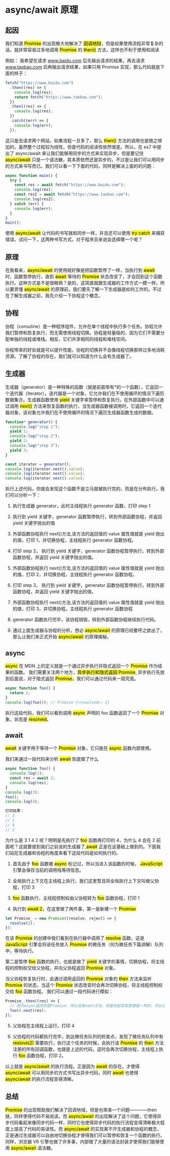 # async/await 原理

## 起因

我们知道 <mark>Promise</mark> 的出现极大地解决了 <mark>回调地狱</mark>，但是如果使用流程非常复杂的话，就非常容易过多地调用 <mark>Promise</mark> 的 <mark>then()</mark> 方法，这样也不利于使用和阅读

例如： 我希望在请求 www.baidu.com 后先输出请求的结果，再去请求 www.taobao.com 后再输出请求结果，如果只用 Promise 实现，那么代码就是下面的样子：

```js
fetch("https://www.baidu.com")
  .then((res) => {
    console.log(res);
    return fetch("https://www.taobao.com");
  })
  .then((res) => {
    console.log(res);
  })
  .catch((err) => {
    console.log(err);
  });
```

这只是去请求两个网站，如果流程一旦多了，那么 <mark>then()</mark> 方法的调用也是随之增加的，虽然整个过程较为线性，但是代码的阅读性依然很差。所以，在 es7 中提出了 async/await 来让我们能够用同步的方式来实现异步，但是要记住 <mark>async/await</mark> 只是一个语法糖，其本质依然还是异步的，不过是让我们可以用同步的方式来书写而已。我们可以看一下下面的代码，同样是解决上面的的问题：

```js
async function main() {
  try {
    const res = await fetch("https://www.baidu.com");
    console.log(res);
    const res2 = await fetch("https://www.taobao.com");
    console.log(res2);
  } catch (err) {
    console.log(err);
  }
}
main();
```

使用 <mark>async/await</mark> 让代码的书写就和同步一样，并且还可以使用 <mark>try catch</mark> 来捕获错误。试问一下，这两种书写方式，对于程序员来说会选择哪一个呢？

## 原理

在我看来，<mark>async/await</mark> 的使用就好像是把函数暂停了一样，当执行到 <mark>await</mark> 时，函数暂停执行，直到 <mark>await</mark> 等待的 <mark>Promise</mark> 状态改变了，才会回到这个函数执行。这种方式是不是很眼熟？是的，这简直就跟生成器的工作方式一模一样，所以要弄懂 <mark>async/await</mark> 的原理前，我们要先了解一下生成器是如何工作的。不过在了解生成器之前，我先介绍一下协程这个概念。

## 协程

协程（coroutine）是一种程序组件，允许在单个线程中执行多个任务。协程允许我们暂停和恢复执行，而无需使用线程切换。协程是轻量级的，因为它们不需要分配单独的线程或堆栈。相反，它们共享相同的线程和堆栈空间。

协程带来的好处就是可以提升性能，协程的切换并不会像线程切换那样过多地消耗资源。了解了协程的存在，我们就可以知道为什么会有生成器了。

## 生成器

生成器（generator）是一种特殊的函数（就是前面带有\*的一个函数），它返回一个迭代器（iterator）。迭代器是一个对象，它允许我们在不使用循环的情况下遍历数据集合。生成器函数使用 <mark>yield</mark> 关键字来暂停和恢复执行。在外部函数中可以通过调用 <mark>next()</mark> 方法来恢复函数的执行，当生成器函数被调用时，它返回一个迭代器对象，该对象允许我们在不使用循环的情况下遍历生成器函数生成的数据。

```js
function* generator() {
  console.log("step 1");
  yield 1;
  console.log("step 2");
  yield 2;
  console.log("step 3");
  yield 3;
}

const iterator = generator();
console.log(iterator.next().value);
console.log(iterator.next().value);
console.log(iterator.next().value);
```

执行上述代码，你就会发现这个函数不是立马就被执行完的，而是在分布执行，我们可以分析一下：

1. 执行生成器 generator，此时主线程执行 generator 函数，打印 step 1

2. 执行到 yield 关键字，generator 函数暂停执行，转到外部函数协程，并返回 yield 关键字抛出的值

3. 外部函数协程执行 next()方法,该方法的返回值的 value 属性值就是 yield 抛出的值，打印 1，并切换协程，主线程执行 generator 函数协程。

4. 打印 step 2， 执行到 yield 关键字，generator 函数协程暂停执行，转到外部函数协程，并返回 yield 关键字抛出的值。

5. 外部函数协程执行 next()方法,该方法的返回值的 value 属性值就是 yield 抛出的值，打印 2，并切换协程，主线程执行 generator 函数协程。

6. 打印 step 3， 执行到 yield 关键字，generator 函数协程暂停执行，转到外部函数协程，并返回 yield 关键字抛出的值。

7. 外部函数协程执行 next()方法,该方法的返回值的 value 属性值就是 yield 抛出的值，打印 3，并切换协程，主线程执行 generator 函数协程

8. generator 函数执行完毕，该协程销毁，转到外部函数协程继续执行代码。

9. 通过上面生成器与协程的分析，想必 <mark>async/await</mark> 的原理已经要呼之欲出了，那么让我们来正式开始 <mark>async/await</mark> 的原理揭秘。

## async

<mark>async</mark> 在 MDN 上的定义就是一个通过异步执行并隐式返回一个 <mark>Promise</mark> 作为结果的函数。 我们需要关注两个地方，<mark>异步执行和隐式返回 Promise</mark>, 异步执行先放到后面说，对于隐式返回 <mark>Promise</mark>，我们可以通过代码来一窥究竟。

```js
async function foo() {
  return 1;
}
console.log(foo()); // Promise {<resolved>: 1}
```

执行这段代码，我们可以看到调用 <mark>async</mark> 声明的 foo 函数返回了一个 <mark>Promise</mark> 对象，状态是 <mark>resolved</mark>。

## await

<mark>await</mark> 关键字用于等待一个 <mark>Promise</mark> 对象，它只能在 <mark>async</mark> 函数内部使用。

我们来通过一段代码来分析 <mark>await</mark> 到底做了什么

```js
async function foo() {
  console.log(1);
  const res = await 2;
  console.log(res);
}
console.log(3);
foo();
console.log(4);

打印结果：
// 3
// 1
// 4
// 2
```

为什么是 3 1 4 2 呢？明明是先执行了 <mark>foo</mark> 函数再打印的 4，为什么 4 会在 2 前面呢？这就要提到我们之前说的生成器了,<mark>await</mark> 正是在这基础上做到的。下面我们站在生成器和协程的角度来看下这段代码是如何执行的。

1. 首先由于 <mark>foo</mark> 函数被 <mark>async</mark> 标记过，所以当进入该函数的时候， <mark>JavaScript</mark> 引擎会保存当前的调用栈等待信息。

2. 全局执行上下文在主线程上执行，我们这里暂且将全局执行上下文叫做父协程，打印 3

3. <mark>foo</mark> 函数执行，主线程控制权由父协程转为 <mark>foo</mark> 函数协程，打印 1

4. 执行到 <mark>await 2</mark>，在这里做了两件事，第一是新建一个 <mark>Promise</mark>

```js
let Promise_ = new Promise((resolve, reject) => {
  resolve(2);
});
```

在该 <mark>Promise</mark> 的创建中我们看到在执行器中调用了 <mark>resolve</mark> 函数，这是 <mark>JavaScript</mark> 引擎会将该任务放入 <mark>Promise</mark> 的微任务（何为微任务下篇讲解）队列中，等待执行。

第二是暂停 <mark>foo</mark> 函数的执行，也就是做了 <mark>yield</mark> 关键字的事情，切换协程，将主线程的控制权交给父协程，并向父协程返回 <mark>Promise</mark> 对象。

当父协程恢复执行时，会通过调用返回的 <mark>Promise</mark> 对象的 <mark>then</mark> 方法来监听 <mark>Promise</mark> 的状态，当这个 <mark>Promise</mark> 状态改变时会再次切换协程，将主线程控制权交给 <mark>foo</mark> 函数协程。 我们可以通过一段代码进行模拟：

```js
Promise_.then((res) => {
  // 因为async返回的是Promise，所以没有next方法，但是内部实现原理是一样的，可以当做参考
  foo().next(res);
});
```

5. 父协程在主线程上运行，打印 4

6. 父协程的代码都执行完毕，到达微任务队列的检查点，发现了微任务队列中有 <mark>reslove(2)</mark> 需要执行，执行这个任务的时候，会执行该 <mark>Promise</mark> 的 <mark>then</mark> 方法注册的所有回调函数，也就是上述的代码，这时会再次切换协程，主线程上执行 <mark>foo</mark> 函数协程，打印 2。

以上就是 <mark>async/await</mark> 的执行流程。正是因为 <mark>await</mark> 的存在，才使得 <mark>async/await</mark> 可以用同步的方式书写出异步代码，同时 <mark>await</mark> 也使得 <mark>async/await</mark> 的执行流程变得清晰。

## 总结

<mark>Promise</mark> 的出现帮助我们解决了回调地域，但是也带来一个问题————then 链，同样使得代码不易阅读。而 <mark>async/await</mark> 的出现解决了这个问题，它使得异步代码看起来像同步代码一样，同时它也使得异步代码的执行流程变得清晰极大程度上提高了代码的易读性。而 <mark>async/await</mark> 的实现离不开生成器和协程的概念，正是通过生成器可以自由地切换协程才使得我们可以暂停和恢复一个函数的执行。同样，浏览器 V8 引擎也做了许多事，内部做了大量的语法封装才使得我们能够使用 <mark>async/await</mark> 语法糖。
